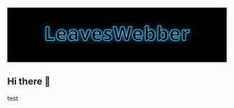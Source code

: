<p align="center"> 
  <a href="https://oksanye.com">
  <img src="./LeavesWebber.svg" width="800" alt="LeavesWebber">
  </a>
</p>

## Hi there 👋

test